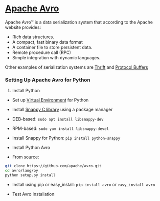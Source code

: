 # [Apache Avro](http://avro.apache.org/)
Apache Avro™  is a data serialization system that according to the Apache website provides:
+ Rich data structures.
+ A compact, fast binary data format
+ A container file to store persistent data.
+ Remote procedure call (RPC)
+ Simple integration with dynamic languages.

Other examples of serialization systems are [Thrift](http://thrift.apache.org/) and [Protocol Buffers](https://code.google.com/p/protobuf/)

### Setting Up Apache Avro for Python
1. Install Python

+ Set up [Virtual Environment](http://docs.python-guide.org/en/latest/dev/virtualenvs/) for Python

+ Install [Snappy C library](https://code.google.com/p/snappy/) using a package manager
+ DEB-based: `sudo apt install libsnappy-dev`
+ RPM-based: `sudo yum install libsnappy-devel`

+ Install Snappy for Python: `pip install python-snappy`

+ Install Python Avro
+ From source:
```bash
git clone https://github.com/apache/avro.git
cd avro/lang/py
python setup.py install
```

+ Install using pip or easy_install:
`pip install avro` or
`easy_install avro`

+ Test Avro Installation
